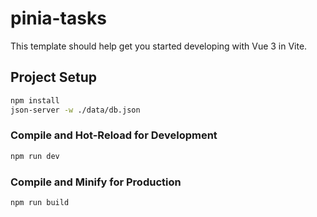 # pinia-tasks

This template should help get you started developing with Vue 3 in Vite.

## Project Setup

```sh
npm install
json-server -w ./data/db.json 
```

### Compile and Hot-Reload for Development

```sh
npm run dev
```

### Compile and Minify for Production

```sh
npm run build
```

